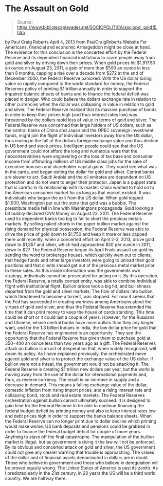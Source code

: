 # The Assault on Gold

> Source: https://www.bibliotecapleyades.net/SOCIOPOLITICA/sociopol_gold15.htm

by Paul Craig Roberts
April 4, 2013
from
PaulCraigRoberts Website
For Americans, financial and economic Armageddon
might be close at hand.
The evidence for this conclusion is the
concerted effort by
the Federal Reserve and its dependent
financial institutions to scare people away from gold and silver by driving
down their prices.
When gold prices hit $1,917.50 an ounce on August 23, 2011, a gain of more
than $500 an ounce in less than 8 months, capping a rise over a decade from
$272 at the end of December 2000, the Federal Reserve panicked. With the US
dollar losing value so rapidly compared to the world standard for money, the
Federal Reserves policy of printing $1 trillion annually in order to
support the impaired balance sheets of banks and to finance the federal
deficit was placed in danger.
Who could believe the dollars exchange rate in
relation to other currencies when the dollar was collapsing in value in
relation to gold and silver.
The Federal Reserve realized that its massive purchase of bonds in order to
keep their prices high (and thus interest rates low) was threatened by the
dollars rapid loss of value in terms of gold and silver.
The Federal Reserve was concerned that large
holders of US dollars, such as the central banks of China and Japan and the
OPEC sovereign investment funds, might join the flight of individual
investors away from the US dollar, thus ending in the fall of the dollars
foreign exchange value and thus decline in US bond and stock prices.
Intelligent people could see that the US government could not afford the
long and numerous wars that the neoconservatives were engineering or the
loss of tax base and consumer income from offshoring millions of US middle
class jobs for the sake of executive bonuses and shareholder capital gains.
They could see what was in the cards, and began
exiting the dollar for gold and silver.
Central banks are slower to act. Saudi Arabia and the oil emirates are
dependent on US protection and do not want to anger their protector. Japan
is a puppet state that is careful in its relationship with its master. China
wanted to hold on to the American consumer market for as long as that market
existed. It was individuals who began the exit from the US dollar.
When gold topped $1,900, Washington put out the story that gold was a
bubble.
The presstitute media fell in line with
Washingtons propaganda. Gold looking a bit bubbly declared CNN Money on
August 23, 2011.
The Federal Reserve used its dependent banks too big to fail to short the
precious metals markets.
By selling naked shorts in the paper bullion
market against the rising demand for physical possession, the Federal
Reserve was able to drive the price of gold down to $1,750 and keep it more
or less capped there until recently, when a concerted effort on April 2-3,
2013, drove gold down to $1,557 and silver, which had approached $50 per
ounce in 2011, down to $27.
The Federal Reserve began its April Fools assault on gold by sending the
word to brokerage houses, which quickly went out to clients, that hedge
funds and other large investors were going to unload their gold positions
and that clients should get out of the precious metal market prior to these
sales. As this inside information was the governments own strategy,
individuals cannot be prosecuted for acting on it.
By this operation, the Federal Reserve, a
totally corrupt entity, was able to combine individual flight with
institutional flight. Bullion prices took a big hit, and bullishness
departed from the gold and silver markets.
The flow of dollars into bullion, which
threatened to become a torrent, was stopped.
For now it seems that the Fed has succeeded in creating wariness among
Americans about the virtues of gold and silver, and thus the Federal Reserve
has extended the time that it can print money to keep the house of cards
standing. This time could be short or it could last a couple of years.
However, for the Russians and Chinese, whose central banks have more dollars
than they any longer want, and for the 1.3 billion Indians in India, the low
dollar price for gold that the Federal Reserve has engineered is an
opportunity. They see the opportunity that the Federal Reserve has given
them to purchase gold at $350-$400 an ounce less than two years ago as a
gift.
The Federal Reserves attack on bullion is an act of desperation that, when
widely recognized, will doom its policy.
As I have explained previously, the orchestrated move against gold and
silver is to protect the exchange value of the US dollar. If bullion were
not a threat, the government would not be attacking it.
The Federal Reserve is creating $1 trillion new dollars per year, but the
world is moving away from the use of the dollar for international payments
and, thus, as reserve currency. The result is an increase in supply and a
decrease in demand. This means a falling exchange value of the dollar,
domestic inflation from rising import prices, and a rising interest rate and
collapsing bond, stock and real estate markets.
The Federal Reserves orchestration against bullion cannot ultimately
succeed. It is designed to gain time for the Federal Reserve to be able to
continue financing the federal budget deficit by printing money and also to
keep interest rates low and debt prices high in order to support the banks
balance sheets.
When the Federal Reserve can no longer print due to dollar decline which
printing would make worse, US bank deposits and pensions could be grabbed in
order to finance the federal budget deficit for couple of more years.
Anything to stave off the final catastrophe.
The manipulation of the bullion market is illegal, but as government is
doing it the law will not be enforced.
By its obvious and concerted attack on gold and silver, the US government
could not give any clearer warning that trouble is approaching. The values
of the dollar and of financial assets denominated in dollars are in doubt.
Those who believe in government and those who believe in deregulation
will be proved equally wrong. The United States of America is past its
zenith.
As I predicted early in the 21st
century, in 20 years the US will be a third world country.
We are halfway there.
